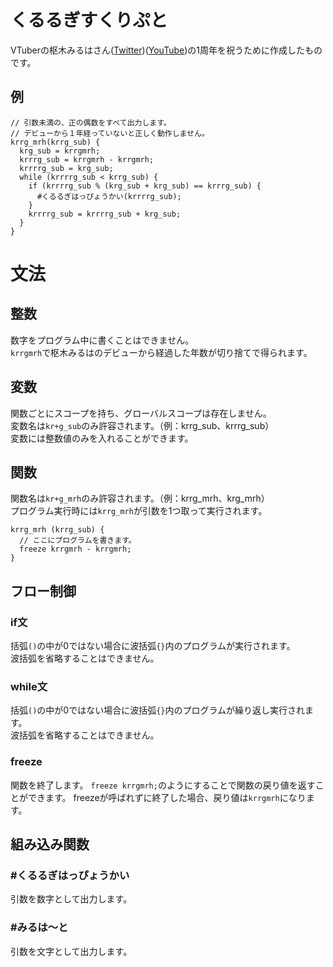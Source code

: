 # くるるぎすくりぷと
VTuberの枢木みるはさん([Twitter](https://twitter.com/krrgmrh))([YouTube](https://www.youtube.com/c/KururugiMiruha))の1周年を祝うために作成したものです。
## 例
```
// 引数未満の、正の偶数をすべて出力します。
// デビューから１年経っていないと正しく動作しません。
krrg_mrh(krrg_sub) {
  krg_sub = krrgmrh;
  krrrg_sub = krrgmrh - krrgmrh;
  krrrrg_sub = krg_sub;
  while (krrrrg_sub < krrg_sub) {
    if (krrrrg_sub % (krg_sub + krg_sub) == krrrg_sub) {
      #くるるぎはっぴょうかい(krrrrg_sub);
    }
    krrrrg_sub = krrrrg_sub + krg_sub;
  }
}
```

# 文法
## 整数
数字をプログラム中に書くことはできません。  
`krrgmrh`で枢木みるはのデビューから経過した年数が切り捨てで得られます。

## 変数
関数ごとにスコープを持ち、グローバルスコープは存在しません。  
変数名は`kr+g_sub`のみ許容されます。（例：krrg_sub、krrrg_sub）  
変数には整数値のみを入れることができます。

## 関数
関数名は`kr+g_mrh`のみ許容されます。（例：krrg_mrh、krg_mrh）  
プログラム実行時には`krrg_mrh`が引数を1つ取って実行されます。  
```
krrg_mrh (krrg_sub) {
  // ここにプログラムを書きます。
  freeze krrgmrh - krrgmrh;
}
```

## フロー制御
### if文
括弧`()`の中が0ではない場合に波括弧`{}`内のプログラムが実行されます。  
波括弧を省略することはできません。

### while文
括弧`()`の中が0ではない場合に波括弧`{}`内のプログラムが繰り返し実行されます。  
波括弧を省略することはできません。

### freeze
関数を終了します。
`freeze krrgmrh;`のようにすることで関数の戻り値を返すことができます。
freezeが呼ばれずに終了した場合、戻り値は`krrgmrh`になります。

## 組み込み関数
### #くるるぎはっぴょうかい
引数を数字として出力します。

### #みるは〜と
引数を文字として出力します。


